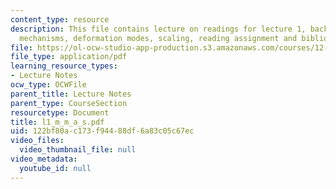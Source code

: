```yaml
---
content_type: resource
description: This file contains lecture on readings for lecture 1, background, deformation
  mechanisms, deformation modes, scaling, reading assignment and bibliography.
file: https://ol-ocw-studio-app-production.s3.amazonaws.com/courses/12-524-mechanical-properties-of-rocks-fall-2005/122bf80ac173f94488df6a83c05c67ec_l1_m_m_a_s.pdf
file_type: application/pdf
learning_resource_types:
- Lecture Notes
ocw_type: OCWFile
parent_title: Lecture Notes
parent_type: CourseSection
resourcetype: Document
title: l1_m_m_a_s.pdf
uid: 122bf80a-c173-f944-88df-6a83c05c67ec
video_files:
  video_thumbnail_file: null
video_metadata:
  youtube_id: null
---
```

